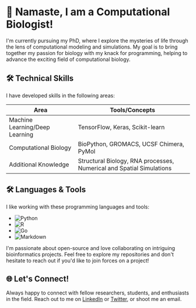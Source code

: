 # 👋 Namaste, I am a Computational Biologist!

I'm currently pursuing my PhD, where I explore the mysteries of life through the lens of computational modeling and simulations. My goal is to bring together my passion for biology with my knack for programming, helping to advance the exciting field of computational biology.

## 🛠️ Technical Skills

I have developed skills in the following areas:

| Area                            | Tools/Concepts                                  |
| ------------------------------  |------------------------------------------------ |
| Machine Learning/Deep Learning  | TensorFlow, Keras, Scikit-learn                 |
| Computational Biology           | BioPython, GROMACS, UCSF Chimera, PyMol         |
| Additional Knowledge            | Structural Biology, RNA processes, Numerical and Spatial Simulations |

## 🛠️ Languages & Tools

I like working with these programming languages and tools:

- ![Python](https://img.shields.io/badge/-Python-3776AB?logo=python&logoColor=white)
- ![R](https://img.shields.io/badge/-R-276DC3?logo=r&logoColor=white)
- ![Go](https://img.shields.io/badge/-Go-00ADD8?logo=go&logoColor=white)
- ![Markdown](https://img.shields.io/badge/-Markdown-000000?logo=markdown&logoColor=white)



I'm passionate about open-source and love collaborating on intriguing bioinformatics projects. Feel free to explore my repositories and don't hesitate to reach out if you'd like to join forces on a project!

## 🌐 Let's Connect!

Always happy to connect with fellow researchers, students, and enthusiasts in the field. Reach out to me on [LinkedIn](https://www.linkedin.com/in/shashank-pritam/) or [Twitter](https://twitter.com/fan_of_gpu), or shoot me an email.

<!--
shashankpritam/shashankpritam is a ✨ special ✨ repository because its `README.md` (this file) appears on your GitHub profile.
You can click the Preview link to take a look at your changes.
-->
